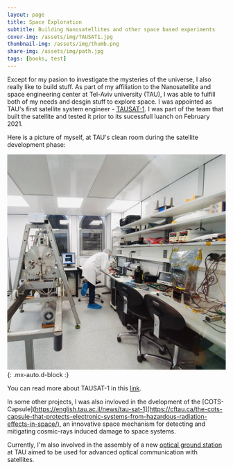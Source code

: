 ```yaml
---
layout: page
title: Space Exploration
subtitle: Building Nanosatellites and other space based experiments
cover-img: /assets/img/TAUSAT1.jpg
thumbnail-img: /assets/img/thumb.png
share-img: /assets/img/path.jpg
tags: [books, test]
---
```


Except for my pasion to investigate the mysteries of the universe, I also really like to build stuff. As part of my affiliation to the Nanosatellite and space engineering center at Tel-Aviv university (TAU), I was able to fulfill both of my needs and desgin stuff to explore space. I was appointed as TAU's first satellite system engineer - [TAUSAT-1](https://db.satnogs.org/satellite/47926). I was part of the team that built the satellite and tested it prior to its sucessfull luanch on February 2021.

Here is a picture of myself, at TAU's clean room during the satellite development phase:

 ![Crepe](/assets/img/Lab.jpg){: .mx-auto.d-block :}  
 
You can read more about TAUSAT-1 in this [link](https://english.tau.ac.il/news/tau-sat-1).

In some other projects, I was also invloved in the dvelopment of the [COTS-Capsule](https://english.tau.ac.il/news/tau-sat-1](https://cftau.ca/the-cots-capsule-that-protects-electronic-systems-from-hazardous-radiation-effects-in-space/), an innovative space mechanism for detecting and mitigating cosmic-rays induced damage to space systems.

Currently, I'm also involved in the assembly of a new [optical ground station](https://cftau.ca/out-of-this-world/) at TAU aimed to be used for advanced optical communication with satellites.
